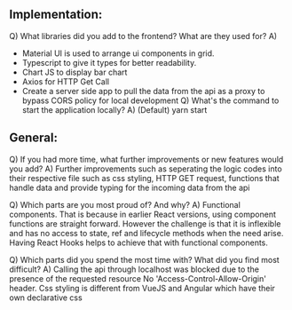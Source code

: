 ## Implementation:
Q) What libraries did you add to the frontend? What are they used for?
A) 
* Material UI is used to arrange ui components in grid. 
* Typescript to give it types for better readability.
* Chart JS to display bar chart
* Axios for HTTP Get Call
* Create a server side app to pull the data from the api as a proxy to bypass CORS policy for local development
Q) What's the command to start the application locally?
A) (Default) yarn start

## General:

Q) If you had more time, what further improvements or new features would you add?
A) Further improvements such as seperating the logic codes into their respective file such as css styling, HTTP GET request, functions that handle data and provide typing for the incoming data from the api

Q) Which parts are you most proud of? And why?
A) Functional components. That is because in earlier React versions, using component functions are straight forward. However the challenge is that it is inflexible and has no access to state, ref and lifecycle methods when the need arise. Having React Hooks helps to achieve that with functional components.

Q) Which parts did you spend the most time with? What did you find most difficult?
A) Calling the api through localhost was blocked due to the presence of the requested resource No 'Access-Control-Allow-Origin' header. Css styling is different from VueJS and Angular which have their own declarative css <style> element. Functional component syntax and React Hook are unfamiliar and more time is needed to get used to it.

Q) How did you find the test overall? Did you have any issues or have difficulties completing?If you have any suggestions on how we can improve the test, we'd love to hear them.
A) The test instruction was comprehensive and clear.